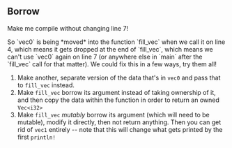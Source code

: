 ## Borrow

Make me compile without changing line 7!

<div class="hint">
  So `vec0` is being *moved* into the function `fill_vec` when we call it on line 4, which means it gets dropped at the end of `fill_vec`, which means we can't use `vec0` again on line 7 (or anywhere else in `main` after the `fill_vec` call for that matter).
  We could fix this in a few ways, try them all!

  1. Make another, separate version of the data that's in `vec0` and pass that to `fill_vec` instead.
  2. Make `fill_vec` borrow its argument instead of taking ownership of it, and then copy the data within the function in order to return an owned `Vec<i32>`
  3. Make `fill_vec` *mutably* borrow its argument (which will need to be mutable), modify it directly, then not return anything. Then you can get rid of `vec1` entirely -- note that this will change what gets printed by the first `println!`
</div>
